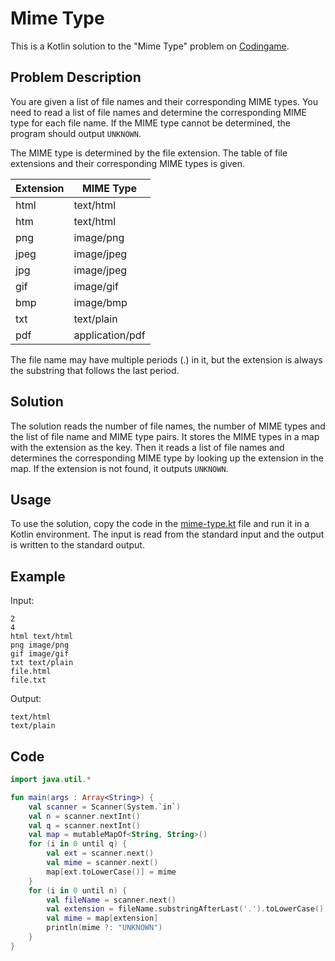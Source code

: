 # Mime Type

This is a Kotlin solution to the "Mime Type" problem on [Codingame](https://www.codingame.com/training/easy/mime-type).

## Problem Description

You are given a list of file names and their corresponding MIME types. You need to read a list of file names and determine the corresponding MIME type for each file name. If the MIME type cannot be determined, the program should output `UNKNOWN`.

The MIME type is determined by the file extension. The table of file extensions and their corresponding MIME types is given.

| Extension | MIME Type |
|-----------|-----------|
|html       |text/html  |
|htm        |text/html  |
|png        |image/png  |
|jpeg       |image/jpeg |
|jpg        |image/jpeg |
|gif        |image/gif  |
|bmp        |image/bmp  |
|txt        |text/plain|
|pdf        |application/pdf|

The file name may have multiple periods (.) in it, but the extension is always the substring that follows the last period.

## Solution

The solution reads the number of file names, the number of MIME types and the list of file name and MIME type pairs. It stores the MIME types in a map with the extension as the key. Then it reads a list of file names and determines the corresponding MIME type by looking up the extension in the map. If the extension is not found, it outputs `UNKNOWN`.

## Usage

To use the solution, copy the code in the [mime-type.kt](https://github.com/charlesfranciscodev/codingame/blob/master/puzzles/kotlin/src/mime-type.kt) file and run it in a Kotlin environment. The input is read from the standard input and the output is written to the standard output.

## Example

Input:

```
2
4
html text/html
png image/png
gif image/gif
txt text/plain
file.html
file.txt
```

Output:

```
text/html
text/plain
```

## Code

```kotlin
import java.util.*

fun main(args : Array<String>) {
    val scanner = Scanner(System.`in`)
    val n = scanner.nextInt()
    val q = scanner.nextInt()
    val map = mutableMapOf<String, String>()
    for (i in 0 until q) {
        val ext = scanner.next()
        val mime = scanner.next()
        map[ext.toLowerCase()] = mime
    }
    for (i in 0 until n) {
        val fileName = scanner.next()
        val extension = fileName.substringAfterLast('.').toLowerCase()
        val mime = map[extension]
        println(mime ?: "UNKNOWN")
    }
}
```

